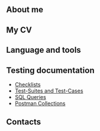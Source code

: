 ## About me

## My CV

## Language and tools

## Testing documentation
- [Checklists](https://github.com/)
- [Test-Suites and Test-Cases](https://github.com/)
- [SQL Queries](https://github.com/artichokeee/SQL)
- [Postman Collections](https://github.com/artichokeee/postman)
## Contacts

